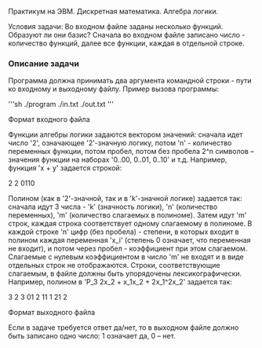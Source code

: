 Практикум на ЭВМ. Дискретная математика. Алгебра логики.

Условия задачи:
Во входном файле заданы несколько функций. Образуют ли они базис? Сначала во входном файле записано число - количество функций, далее все функции, каждая в отдельной строке.


### Описание задачи

Программа должна принимать два аргумента командной строки - пути ко входному и выходному файлу. Пример вызова программы:

'''sh
./program ./in.txt ./out.txt
'''

Формат входного файла

Функции алгебры логики задаются вектором значений: сначала идет число '2', означающее '2'-значную логику, потом 'n' - количество переменных функции, потом пробел, потом без пробела 2^n символов – значения функции на наборах '0..00, 0..01, 0..10' и т.д. Например, функция 'x + y' задается строкой:

2 2 0110

Полином (как в '2'-значной, так и в 'k'-значной логике) задается так: сначала идут 3 числа - 'k' (значность логики), 'n' (количество переменных), 'm' (количество слагаемых в полиноме). Затем идут 'm' строк, каждая строка соответствует одному слагаемому в полиноме. В каждой строке 'n' цифр (без пробела) - степени, в которых входит в полином каждая переменная 'x_i' (степень 0 означает, что переменная не входит), и потом через пробел - коэффициент при этом слагаемом. Слагаемые с нулевым коэффициентом в число 'm' не входят и в виде отдельных строк не отображаются. Строки, соответствующие слагаемым, в файле должны быть упорядочены лексикографически. Например, полином в 'P_3 2x_2 + x_1x_2 + 2x_1^2x_2' задается так:

3 2 3
01 2
11 1
21 2


Формат выходного файла

Если в задаче требуется ответ да/нет, то в выходном файле должно быть записано одно число: 1 означает да, 0 – нет.
